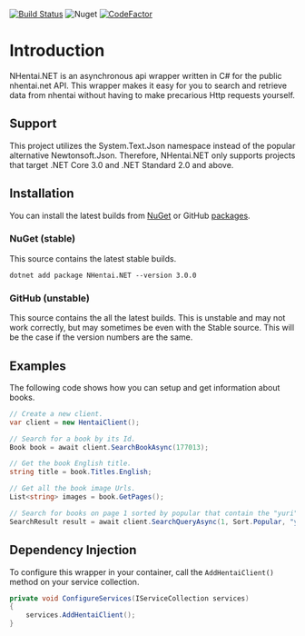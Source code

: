 [![Build Status](https://dev.azure.com/matthewtrip2/NHentai.NET/_apis/build/status/Hamsterland.NHentai.NET?branchName=master)](https://dev.azure.com/matthewtrip2/NHentai.NET/_build/latest?definitionId=7&branchName=master)
![Nuget](https://img.shields.io/nuget/v/NHentai.NET)
[![CodeFactor](https://www.codefactor.io/repository/github/hamsterland/nhentai.net/badge)](https://www.codefactor.io/repository/github/hamsterland/nhentai.net)

# Introduction
NHentai.NET is an asynchronous api wrapper written in C# for the public nhentai.net API. This wrapper makes it easy for you to search and retrieve data from nhentai without having to make precarious Http requests yourself.

## Support
This project utilizes the System.Text.Json namespace instead of the popular alternative Newtonsoft.Json. Therefore, NHentai.NET only supports projects that target .NET Core 3.0 and .NET Standard 2.0 and above.

## Installation
You can install the latest builds from [NuGet](https://www.nuget.org/packages/NHentai.NET/3.0.0) or GitHub [packages](https://github.com/Hamsterland/NHentai.NET/packages).

### NuGet (stable)
This source contains the latest stable builds.
```
dotnet add package NHentai.NET --version 3.0.0
```
### GitHub (unstable)
This source contains the all the latest builds. This is unstable and may not work correctly, but may sometimes be even with the Stable source. This will be the case if the version numbers are the same.
## Examples
The following code shows how you can setup and get information about books.
```cs
// Create a new client.
var client = new HentaiClient();

// Search for a book by its Id.
Book book = await client.SearchBookAsync(177013);

// Get the book English title.
string title = book.Titles.English;

// Get all the book image Urls.
List<string> images = book.GetPages();

// Search for books on page 1 sorted by popular that contain the "yuri" tag but exclude "lolicon".
SearchResult result = await client.SearchQueryAsync(1, Sort.Popular, "yuri", "-lolicon");
```

## Dependency Injection
To configure this wrapper in your container, call the `AddHentaiClient()` method on your service collection.
```cs
private void ConfigureServices(IServiceCollection services)
{
    services.AddHentaiClient();
}
```


